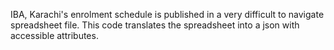IBA, Karachi's enrolment schedule is published in a very difficult to navigate spreadsheet file. This code translates the spreadsheet into a json with accessible attributes.